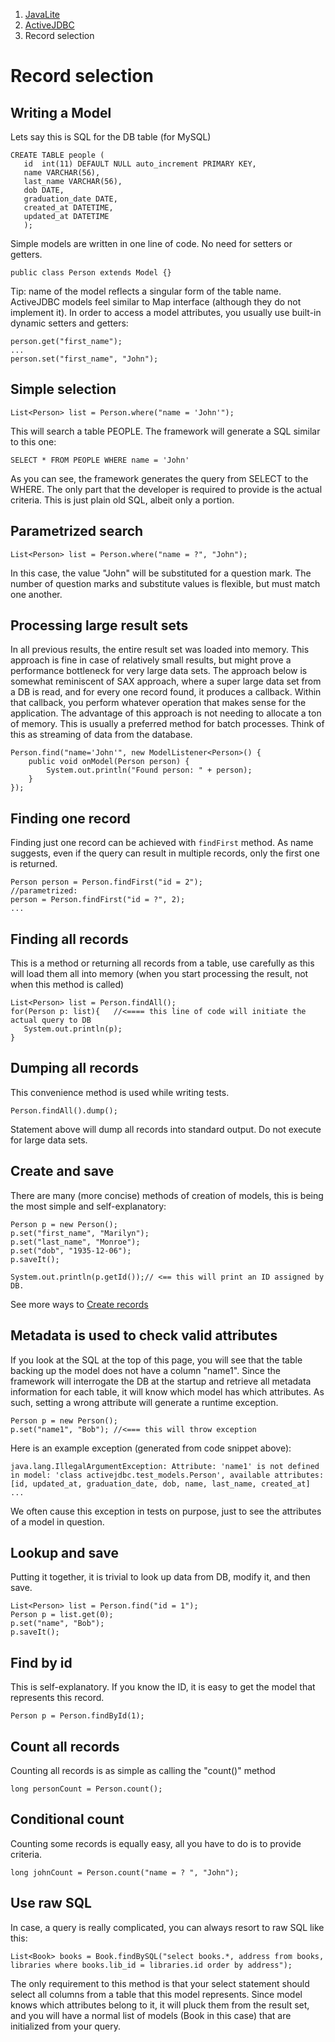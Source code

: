 <ol class=breadcrumb>
   <li><a href=/>JavaLite</a></li>
   <li><a href=/activejdbc>ActiveJDBC</a></li>
   <li class=active>Record selection</li>
</ol>
<div class=page-header>
   <h1>Record selection <small></small></h1>
</div>



## Writing a Model

Lets say this is SQL for the DB table (for MySQL)

~~~~ {.sql}
CREATE TABLE people (
   id  int(11) DEFAULT NULL auto_increment PRIMARY KEY,
   name VARCHAR(56),
   last_name VARCHAR(56),
   dob DATE,
   graduation_date DATE,
   created_at DATETIME,
   updated_at DATETIME
   );
~~~~

Simple models are written in one line of code. No need for setters or getters.

~~~~ {.java}
public class Person extends Model {}
~~~~

Tip: name of the model reflects a singular form of the table name. ActiveJDBC models feel similar to Map interface (although they do not implement it).
In order to access a model attributes, you usually use built-in dynamic setters and getters:

~~~~ {.java}
person.get("first_name");
...
person.set("first_name", "John");
~~~~

## Simple selection

~~~~ {.java}
List<Person> list = Person.where("name = 'John'");
~~~~

This will search a table PEOPLE. The framework will generate a SQL similar to this one:

~~~~ {.sql}
SELECT * FROM PEOPLE WHERE name = 'John'
~~~~

As you can see, the framework generates the query from SELECT to the WHERE. The only part that the developer is
required to provide is the actual criteria. This is just plain old SQL, albeit only a portion.

## Parametrized search

~~~~ {.java}
List<Person> list = Person.where("name = ?", "John");
~~~~

In this case, the value "John" will be substituted for a question mark. The number of question marks and substitute values is flexible, but must match one another.

## Processing large result sets

In all previous results, the entire result set was loaded into memory. This approach is fine in case of relatively small results,
but might prove a performance bottleneck for very large data sets. The approach below is somewhat reminiscent of SAX approach,
where a super large data set from a DB is read, and for every one record found, it produces a callback.
Within that callback, you perform whatever operation that makes sense for the application. The advantage of this
approach is not needing to allocate a ton of memory. This is usually a preferred method for batch processes. Think of this as streaming
of data from the database.

~~~~ {.java}
Person.find("name='John'", new ModelListener<Person>() {
    public void onModel(Person person) {
        System.out.println("Found person: " + person);
    }
});
~~~~

## Finding one record

Finding just one record can be achieved with `findFirst` method. As name suggests, even if the query can result in multiple records, only the first one is returned.

~~~~ {.java}
Person person = Person.findFirst("id = 2");
//parametrized:
person = Person.findFirst("id = ?", 2);
...
~~~~

## Finding all records

This is a method or returning all records from a table, use carefully as this will load them all into memory (when you start
processing the result, not when this method is called)

~~~~ {.java}
List<Person> list = Person.findAll();
for(Person p: list){   //<==== this line of code will initiate the actual query to DB
   System.out.println(p);
}
~~~~


## Dumping all records

This convenience method is used while writing tests.

~~~~ {.java}
Person.findAll().dump();
~~~~

Statement above will dump all records into standard output. Do not execute for large data sets.

## Create and save

There are many (more concise) methods of creation of models, this is being the most simple and self-explanatory:

~~~~ {.java}
Person p = new Person();
p.set("first_name", "Marilyn");
p.set("last_name", "Monroe");
p.set("dob", "1935-12-06");
p.saveIt();

System.out.println(p.getId());// <== this will print an ID assigned by DB.
~~~~

See more ways to [Create records](record_creation)

## Metadata is used to check valid attributes

If you look at the SQL at the top of this page, you will see that the table backing up the model does not have a column "name1".
Since the framework will interrogate the DB at the startup and retrieve all metadata information for each table,
it will know which model has which attributes. As such, setting a wrong attribute will generate a runtime exception.

~~~~ {.java}
Person p = new Person();
p.set("name1", "Bob"); //<=== this will throw exception
~~~~

Here is an example exception (generated from code snippet above):

~~~~ {.prettyprint}
java.lang.IllegalArgumentException: Attribute: 'name1' is not defined in model: 'class activejdbc.test_models.Person', available attributes: [id, updated_at, graduation_date, dob, name, last_name, created_at]
...
~~~~

We often cause this exception in tests on purpose, just to see the attributes of a model in question.

## Lookup and save

Putting it together, it is trivial to look up data from DB, modify it, and then save.

~~~~ {.java}
List<Person> list = Person.find("id = 1");
Person p = list.get(0);
p.set("name", "Bob");
p.saveIt();
~~~~

## Find by id

This is self-explanatory. If you know the ID, it is easy to get the model that represents this record.

~~~~ {.java}
Person p = Person.findById(1);
~~~~

## Count all records

Counting all records is as simple as calling the "count()" method

~~~~ {.java}
long personCount = Person.count();
~~~~

## Conditional count

Counting some records is equally easy, all you have to do is to provide criteria.

~~~~ {.java}
long johnCount = Person.count("name = ? ", "John");
~~~~

## Use raw SQL

In case, a query is really complicated, you can always resort to raw SQL like this:

~~~~ {.java}
List<Book> books = Book.findBySQL("select books.*, address from books, libraries where books.lib_id = libraries.id order by address");
~~~~

The only requirement to this method is that your select statement should select all columns from a table that this model represents. Since model knows which attributes belong to it, it will pluck them from the result set, and you will have a normal list of models (Book in this case) that are initialized from your query.

